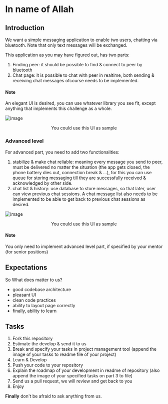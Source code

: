 # In name of Allah

## Introduction
We want a simple messaging application to enable two users, chatting via bluetooth. Note that only text messages will be exchanged.

This application as you may have figured out, has two parts:

1. Finding peer: it should be possible to find & connect to peer by bluetooth
2. Chat page: it is possible to chat with peer in realtime, both sending & receiving chat messages ofcourse needs to be implemented.

#### Note
An elegant UI is desired, you can use whatever library you see fit, except anything that implements this challenge as a whole.

![image](https://assets.materialup.com/uploads/bda283d2-1f2f-4946-be39-a0b4d12f14b0/attachment.png "You could use this UI as sample")
<p align="center">
You could use this UI as sample 
</p>

### Advanced level
For advanced part, you need to add two functionalities:
1. stabilize & make chat reliable: meaning every message you send to peer, must be delivered no matter the situation (the app gets closed, the phone battery dies out, connection break & ...), for this you can use queue for storing messaging till they are successfully received & acknowledged by other side.
2. chat list & history: use database to store messages, so that later, user can view previous chat sessions. A chat message list also needs to be implemented to be able to get back to previous chat sessions as desired.  

![image](https://assets.materialup.com/uploads/70baf40e-90e3-4072-a32f-244af83af196/attachment.png "You could use this UI as sample")
<p align="center">
You could use this UI as sample 
</p>

#### Note 
You only need to implement advanced level part, if specified by your mentor (for senior positions)

## Expectations

So What does matter to us?
- good codebase architecture
- pleasant UI
- clean code practices
- ability to layout page correctly
- finally, ability to learn

## Tasks

1. Fork this repository
2. Estimate the develop & send it to us
3. Break and specify your tasks in project management tool (append the image of your tasks to readme file of your project)
4. Learn & Develop
5. Push your code to your repository
6. Explain the roadmap of your development in readme of repository (also append the image of your specified tasks on part 3 to file)
6. Send us a pull request, we will review and get back to you
7. Enjoy

**Finally** don't be afraid to ask anything from us.
